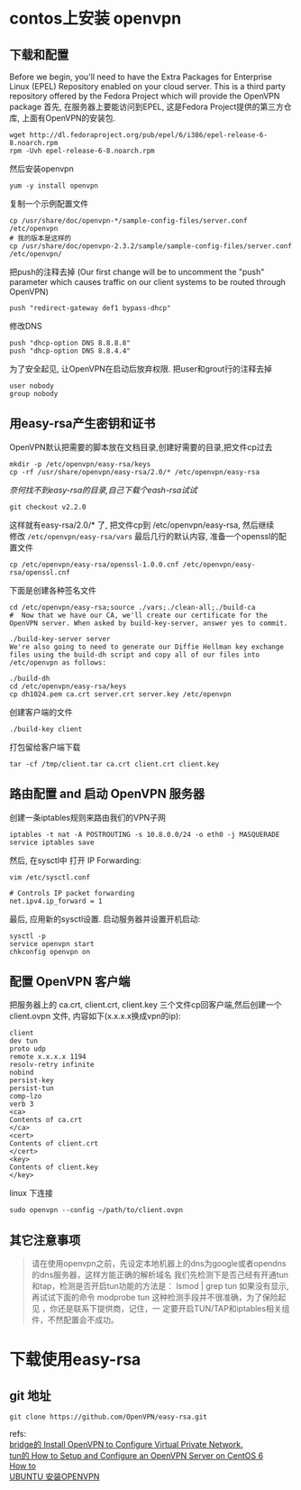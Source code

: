 # contos上安装 openvpn

## 下载和配置
Before we begin, you'll need to have the Extra Packages for Enterprise Linux (EPEL) Repository enabled on your cloud server. This is a third party repository offered by the Fedora Project which will provide the OpenVPN package
首先, 在服务器上要能访问到EPEL, 这是Fedora Project提供的第三方仓库, 上面有OpenVPN的安装包.

	wget http://dl.fedoraproject.org/pub/epel/6/i386/epel-release-6-8.noarch.rpm
	rpm -Uvh epel-release-6-8.noarch.rpm
然后安装openvpn

	yum -y install openvpn
复制一个示例配置文件 

	cp /usr/share/doc/openvpn-*/sample-config-files/server.conf /etc/openvpn
	# 我的版本是这样的
	cp /usr/share/doc/openvpn-2.3.2/sample/sample-config-files/server.conf /etc/openvpn/
把push的注释去掉  (Our first change will be to uncomment the "push" parameter which causes traffic on our client systems to be routed through OpenVPN)

	push "redirect-gateway def1 bypass-dhcp"
修改DNS

	push "dhcp-option DNS 8.8.8.8"
	push "dhcp-option DNS 8.8.4.4"
为了安全起见, 让OpenVPN在启动后放弃权限. 把user和grout行的注释去掉

	user nobody
	group nobody

## 用easy-rsa产生密钥和证书
OpenVPN默认把需要的脚本放在文档目录,创建好需要的目录,把文件cp过去

	mkdir -p /etc/openvpn/easy-rsa/keys
	cp -rf /usr/share/openvpn/easy-rsa/2.0/* /etc/openvpn/easy-rsa
*奈何找不到easy-rsa的目录,自己下载个eash-rsa试试*
	
	git checkout v2.2.0
这样就有easy-rsa/2.0/* 了, 把文件cp到 /etc/openvpn/easy-rsa, 然后继续  
修改 `/etc/openvpn/easy-rsa/vars` 最后几行的默认内容, 
准备一个openssl的配置文件 

	cp /etc/openvpn/easy-rsa/openssl-1.0.0.cnf /etc/openvpn/easy-rsa/openssl.cnf
下面是创建各种签名文件

	cd /etc/openvpn/easy-rsa;source ./vars;./clean-all;./build-ca
	#  Now that we have our CA, we'll create our certificate for the OpenVPN server. When asked by build-key-server, answer yes to commit.

	./build-key-server server
	We're also going to need to generate our Diffie Hellman key exchange files using the build-dh script and copy all of our files into /etc/openvpn as follows:

	./build-dh
	cd /etc/openvpn/easy-rsa/keys
	cp dh1024.pem ca.crt server.crt server.key /etc/openvpn
创建客户端的文件

	./build-key client
打包留给客户端下载

	tar -cf /tmp/client.tar ca.crt client.crt client.key
## 路由配置 and 启动 OpenVPN 服务器
创建一条iptables规则来路由我们的VPN子网

	iptables -t nat -A POSTROUTING -s 10.8.0.0/24 -o eth0 -j MASQUERADE
	service iptables save
然后, 在sysctl中 打开 IP Forwarding:

	vim /etc/sysctl.conf

	# Controls IP packet forwarding
	net.ipv4.ip_forward = 1
最后, 应用新的sysctl设置. 启动服务器并设置开机启动:

	sysctl -p
	service openvpn start
	chkconfig openvpn on
## 配置 OpenVPN 客户端
把服务器上的 ca.crt, client.crt, client.key 三个文件cp回客户端,然后创建一个 client.ovpn 文件, 内容如下(x.x.x.x换成vpn的ip):

	client
	dev tun
	proto udp
	remote x.x.x.x 1194
	resolv-retry infinite
	nobind
	persist-key
	persist-tun
	comp-lzo
	verb 3
	<ca>
	Contents of ca.crt
	</ca>
	<cert>
	Contents of client.crt
	</cert>
	<key>
	Contents of client.key
	</key>
linux 下连接 

	sudo openvpn --config ~/path/to/client.ovpn

## 其它注意事项
>请在使用openvpn之前，先设定本地机器上的dns为google或者opendns的dns服务器，这样方能正确的解析域名
>我们先检测下是否己经有开通tun和tap，检测是否开启tun功能的方法是：
>lsmod | grep tun
>如果没有显示, 再试试下面的命令
>modprobe tun
>这种检测手段并不很准确，为了保险起见 ，你还是联系下提供商，记住，一 定要开启TUN/TAP和iptables相关组件，不然配置会不成功。

# 下载使用easy-rsa

## git 地址

	git clone https://github.com/OpenVPN/easy-rsa.git

refs:  
[bridge的  Install OpenVPN to Configure Virtual Private Network.][1]  
[tun的  How to Setup and Configure an OpenVPN Server on CentOS 6][2]  
[How to][3]  
[UBUNTU 安装OPENVPN ][4]  


[1]: http://www.server-world.info/en/note?os=CentOS_6&p=openvpn
[2]: https://www.digitalocean.com/community/tutorials/how-to-setup-and-configure-an-openvpn-server-on-centos-6
[3]: http://openvpn.net/howto.html#pki
[4]: http://blog.csdn.net/tianxiajianling/article/details/7767119